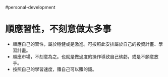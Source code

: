 #personal-development 

# 順應習性，不刻意做太多事
-   順應自己的習性，屬於穩健或是激進。可按照此安排屬於自己的投資計畫、學習計畫。
-   順應市場，不刻意為之。也就是做過度的操作導致自己彿虧，或是不願意放手。
-   按照自己的學習速度，賺自己可以賺的錢。